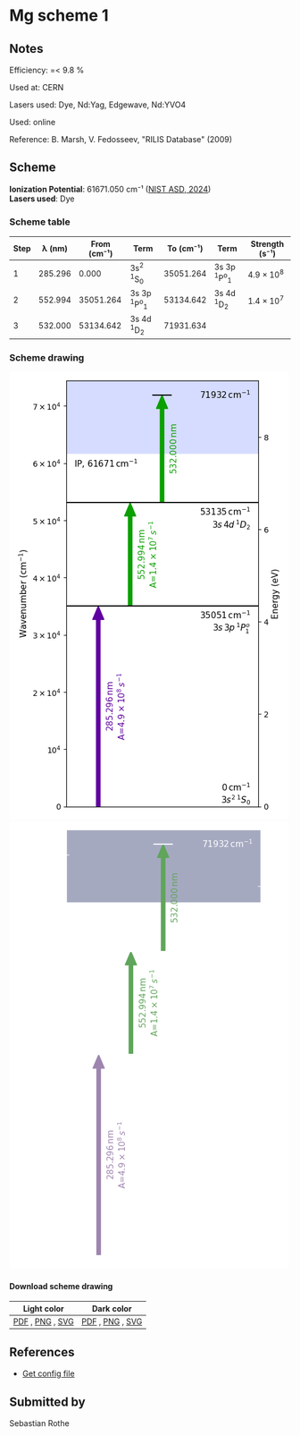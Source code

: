 # Mg scheme 1

## Notes

Efficiency: =< 9.8 %

Used at: CERN

Lasers used: Dye, Nd:Yag, Edgewave, Nd:YVO4

Used: online

Reference: B. Marsh, V. Fedosseev, "RILIS Database" (2009)





## Scheme

**Ionization Potential**: 61671.050 cm⁻¹ ([NIST ASD, 2024](https://www.nist.gov/pml/atomic-spectra-database))  
**Lasers used**: Dye

### Scheme table

| Step | λ (nm)  | From (cm⁻¹) |                    Term                     | To (cm⁻¹) |                    Term                     |    Strength (s⁻¹)    |
| ---- | ------- | ----------- | ------------------------------------------- | --------- | ------------------------------------------- | -------------------- |
| 1    | 285.296 | 0.000       | 3s<sup>2</sup> <sup>1</sup>S<sub>0</sub>    | 35051.264 | 3s 3p <sup>1</sup>P<sup>o</sup><sub>1</sub> | 4.9 × 10<sup>8</sup> |
| 2    | 552.994 | 35051.264   | 3s 3p <sup>1</sup>P<sup>o</sup><sub>1</sub> | 53134.642 | 3s 4d <sup>1</sup>D<sub>2</sub>             | 1.4 × 10<sup>7</sup> |
| 3    | 532.000 | 53134.642   | 3s 4d <sup>1</sup>D<sub>2</sub>             | 71931.634 |                                             |                      |


### Scheme drawing

![mg scheme, light mode](mg-001/mg-001-light.png#only-light)
![mg scheme, dark mode](mg-001/mg-001-dark-web.png#only-dark)

#### Download scheme drawing

|                                            Light color                                            |                                           Dark color                                           |
| ------------------------------------------------------------------------------------------------- | ---------------------------------------------------------------------------------------------- |
| [PDF](mg-001/mg-001-light.pdf) , [PNG](mg-001/mg-001-light.png) , [SVG](mg-001/mg-001-light.svg)  | [PDF](mg-001/mg-001-dark.pdf) , [PNG](mg-001/mg-001-dark.png) , [SVG](mg-001/mg-001-dark.svg)  |


## References

  - [Get config file](https://github.com/RIMS-Code/rims-code.github.io/blob/main/db/mg-001.json)



## Submitted by

Sebastian Rothe

